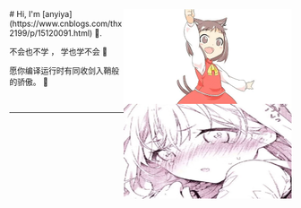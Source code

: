 <!--你好~ 欢迎来到我的 github-->

<img align="right" width="300" height="169" src="https://github.com/thx2199/thx2199/blob/main/maid.gif?raw=true">

<img align="right" width="300" height="169" src="https://github.com/thx2199/thx2199/blob/main/QQ%E5%9B%BE%E7%89%8720210906104137.jpg?raw=true">
# Hi, I'm [anyiya](https://www.cnblogs.com/thx2199/p/15120091.html) 👋.

不会也不学 ， 学也学不会 :hatching_chick:

愿你编译运行时有同收剑入鞘般的骄傲。 :running:

<!--## About me 

❤️ 开源| 🖤 copy | 📺 Algorithm

- 🌐  Squat at home
- 💻  Algorithm
- 🍓  copy code
  -->

&nbsp;



---
